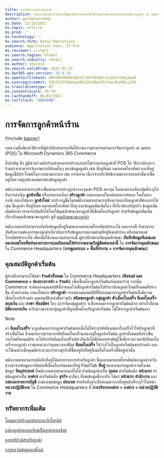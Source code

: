 ```yaml
---
title: การจัดการลูกค้าหน้าร้าน
description: บทความนี้อธิบายวิธีการที่ผู้ค้าปลีกสามารถเปิดใช้งานความสามารถด้านการจัดการลูกค้า ณ จุดขาย (POS) ใน Microsoft Dynamics 365 Commerce
author: gvrmohanreddy
ms.date: 12/10/2021
ms.topic: article
ms.prod: ''
ms.technology: ''
ms.search.form: RetailOperations
audience: Application User, IT Pro
ms.reviewer: v-chgri
ms.search.region: Global
ms.search.industry: retail
ms.author: shajain
ms.search.validFrom: 2021-01-31
ms.dyn365.ops.version: 10.0.14
ms.openlocfilehash: 805d0b5894b18e2fc34f481bdc32ada7a4b1aee0
ms.sourcegitcommit: 52b7225350daa29b1263d8e29c54ac9e20bcca70
ms.translationtype: HT
ms.contentlocale: th-TH
ms.lasthandoff: 06/03/2022
ms.locfileid: "8863498"
---
```

# <a name="customer-management-in-stores"></a>การจัดการลูกค้าหน้าร้าน

[!include [banner](includes/banner.md)]

บทความนี้อธิบายวิธีการที่ผู้ค้าปลีกสามารถเปิดใช้งานความสามารถด้านการจัดการลูกค้า ณ จุดขาย (POS) ใน Microsoft Dynamics 365 Commerce

สิ่งสำคัญ คือ ผู้มีส่วนร่วมกับร้านค้าสามารถสร้างและแก้ไขเรกคอร์ดลูกค้าที่ POS ได้ วิธีการดังกล่าว ร้านค้าจะสามารถจับภาพการอัปเดตใดๆ ของข้อมูลลูกค้า เช่น ที่อยู่อีเมล หมายเลขโทรศัพท์ และที่อยู่ ข้อมูลนี้มีประโยชน์ในระบบตามกระแส เช่น การตลาด เนื่องจากประสิทธิภาพของระบบเหล่านั้นจะขึ้นอยู่กับความถูกต้องแม่นยําของข้อมูลลูกค้า

พนักงานขายสามารถสร้างขั้นตอนการสร้างลูกค้าจากจุดเข้า POS สองจุด โดยสามารถเลือกปุ่มที่ระบุไปยังการดําเนิน **ลูกค้าเพิ่ม** หรือสามารถเลือก **สร้างลูกค้า** บนแถบแอปในหน้าผลการค้นหา ในทั้งสองกรณี กล่องโต้ตอบ **ลูกค้าใหม่** จะปรากฏขึ้นโดยพนักงานขายสามารถป้อนรายละเอียดลูกค้าที่ต้องการได้ เช่น ชื่อลูกค้า ที่อยู่อีเมล หมายเลขโทรศัพท์ ที่อยู่ และข้อมูลเพิ่มเติมใดๆ ที่เกี่ยวข้องกับธุรกิจ ข้อมูลเพิ่มเติมดังกล่าวสามารถบันทึกได้โดยใช้คุณลักษณะของลูกค้าที่เชื่อมโยงกับลูกค้า สำหรับข้อมูลเพิ่มเติมเกี่ยวกับคุณลักษณะของลูกค้า ดูที่ [คุณลักษณะของลูกค้า](dev-itpro/customer-attributes.md)

พนักงานขายยังสามารถบันทึกข้อมูลที่อยู่อีเมลและหมายเลขโทรศัพท์สำรองได้ นอกจากนี้ ยังสามารถบันทึกความต้องการของลูกค้าเกี่ยวกับการรับข้อมูลการตลาดผ่านที่อยู่อีเมลสำรอง หรือหมายเลขโทรศัพท์สำรองได้ เพื่อเปิดใช้งานความสามารถนี้ ผู้ค้าปลีกต้องเปิดคุณลักษณะ **บันทึกข้อมูลอีเมลและหมายเลขโทรศัพท์หลายรายการและยินยอมให้ทำการตลาดกับผู้ติดต่อเหล่านี้** ใน **การจัดการคุณลักษณะ** ใน Commerce Headquarters (**การดูแลระบบ \> พื้นที่ทำงาน \> การจัดการคุณลักษณะ**)

## <a name="default-customer-properties"></a>คุณสมบัติลูกค้าเริ่มต้น

ผู้ค้าปลีกสามารถใช้หน้า **ร้านค้าทั้งหมด** ใน Commerce Headquarters (**Retail และ Commerce \> ช่องทางการค้า \> ร้านค้า**) เพื่อเชื่อมโยงลูกค้าเริ่มต้นกับแต่ละร้าน จากนั้น Commerce จะคัดลอกคุณสมบัติที่กําหนดไว้เพื่อลูกค้าเริ่มต้นไปยังระเบียนลูกค้าใหม่ทั้งหมดที่สร้างขึ้น ตัวอย่างเช่น กล่องโต้ตอบ **สร้างลูกค้า** จะแสดงคุณสมบัติที่สืบทอดมาจากลูกค้าเริ่มต้นซึ่งมีความเชื่อมโยงกับร้านค้า คุณสมบัติเหล่านั้นรวมถึง **ชนิดของลูกค้า** **กลุ่มลูกค้า** **ตัวเลือกใบเสร็จ** **อีเมลใบเสร็จ** **สกุลเงิน** และ **ภาษา** **พันธมิตร** ใดๆ (การจัดกลุ่มลูกค้า) จะสืบทอดมาจากลูกค้าเริ่มต้นด้วย อย่างไรก็ตาม **มิติทางการเงิน** จะรับช่วงมาจากกลุ่มลูกค้าที่ถูกเชื่อมโยงกับลูกค้าเริ่มต้น ไม่ใช่จากลูกค้าเริ่มต้นเอง

> [!NOTE]
> ค่า **อีเมลใบเสร็จ** จะถูกคัดลอกจากลูกค้าเริ่มต้นต่อเมื่อไม่ได้ระบุรหัสอีเมลของใบเสร็จไว้ให้กับลูกค้าที่สร้างขึ้นใหม่ ซึ่งหมายความว่าหากรหัสอีเมลใบเสร็จแสดงอยู่ในลูกค้าเริ่มต้น ลูกค้าทั้งหมดที่สร้างขึ้นจากไซต์อีคอมเมิร์ซ จะได้รับรหัสอีเมลใบเสร็จเดียวกันกับไม่มีอินเทอร์เฟสผู้ใช้เพื่อรวบรวมรหัสอีเมลใบเสร็จจากลูกค้า เราขอแนะนาว่าคุณควรคงฟิลด์ **อีเมลใบเสร็จ** ให้ว่างไว้เป็นลูกค้าเริ่มต้นของร้านค้า และจะใช้เฉพาะเมื่อคุณมีกระบวนการทางธุรกิจที่ขึ้นอยู่กับที่อยู่อีเมลในใบเสร็จที่มีอยู่เท่านั้น 

พนักงานขายสามารถบันทึกที่อยู่ได้หลายรายการสำหรับลูกค้า ชื่อและหมายเลขโทรศัพท์ของลูกค้าจะรับช่วงมาจากข้อมูลการติดต่อที่เชื่อมโยงกับแต่ละที่อยู่ FastTab **ที่อยู่** ของเรกคอร์ดลูกค้ารวมถึงเขตข้อมูล **วัตถุประสงค์** ที่พนักงานขายสามารถแก้ไขได้ ถ้าชนิดลูกค้าเป็น **บุคคล** ค่าเริ่มต้นคือ **หน้าแรก** ถ้าชนิดลูกค้าเป็น **องค์กร** ค่าเริ่มต้นคือ **ธุรกิจ** ค่าอื่นๆ ที่เขตข้อมูลนี้รองรับ ได้แก่ **หน้าแรก** **สำนักงาน** และ **กล่องลงรายการบัญชี** ค่าของเขตข้อมูล **ประเทศ** สำหรับที่อยู่จะสืบทอดมาจากที่อยู่หลักที่ระบุไว้ในหน้า **หน่วยปฏิบัติงาน** ใน Commerce Headquarters ที่ **การบริหารองค์กร \> องค์กร \> หน่วยปฏิบัติงาน**



## <a name="additional-resources"></a>ทรัพยากรเพิ่มเติม

[โหมดการสร้างลูกค้าแบบอะซิงโครนัส](async-customer-mode.md)

[แปลงลูกค้าแบบเอซิงค์เป็นลูกค้าแบบซิงค์](convert-async-to-sync.md)

[แอททริบิวต์สำหรับลูกค้า](dev-itpro/customer-attributes.md)

[การยกเว้นข้อมูลออฟไลน์](dev-itpro/implementation-considerations-cdx.md#offline-data-exclusion)
